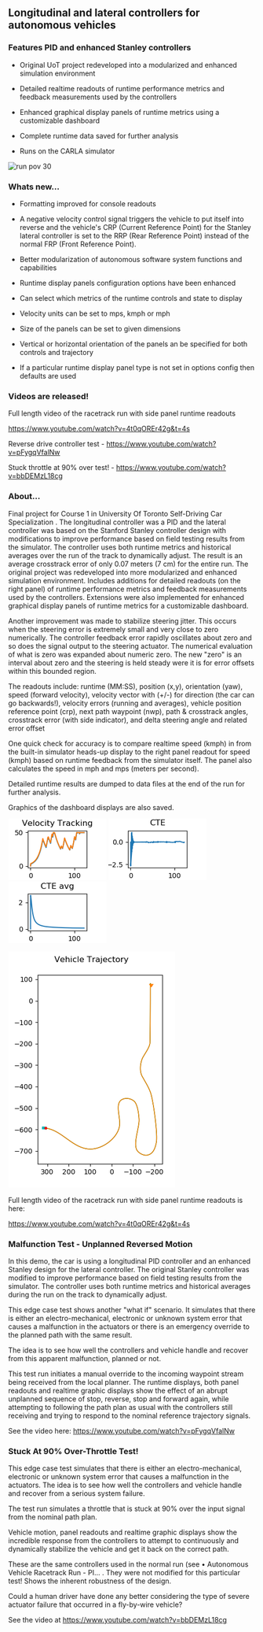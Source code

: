 
## Longitudinal and lateral controllers for autonomous vehicles

### Features PID and enhanced Stanley controllers


- Original UoT project redeveloped into a modularized and enhanced simulation environment
  
- Detailed realtime readouts of runtime performance metrics and feedback measurements used by the controllers
  
- Enhanced graphical display panels of runtime metrics using a customizable dashboard

- Complete runtime data saved for further analysis
  
- Runs on the CARLA simulator

![run pov 30](demo/normrunpov30.gif)

### Whats new...

* Formatting improved for console readouts

* A negative velocity control signal triggers the vehicle to put itself into reverse and
  the vehicle's CRP (Current Reference Point) for the Stanley lateral controller is set to the RRP (Rear Reference Point) instead of the normal FRP (Front Reference Point).

- Better modularization of autonomous software system functions and capabilities

* Runtime display panels configuration options have been enhanced

* Can select which metrics of the runtime controls and state to display

* Velocity units can be set to mps, kmph or mph

* Size of the panels can be set to given dimensions

* Vertical or horizontal orientation of the panels an be specified for both controls and trajectory

* If a particular runtime display panel type is not set in options config then defaults are used

### Videos are released!

Full length video of the racetrack run with side panel runtime readouts

https://www.youtube.com/watch?v=4t0qOREr42g&t=4s

Reverse drive controller test - https://www.youtube.com/watch?v=pFygqVfalNw

Stuck throttle at 90% over test! -  https://www.youtube.com/watch?v=bbDEMzL18cg

### About...
Final project for Course 1 in University Of Toronto Self-Driving Car Specialization . The longitudinal controller was a PID and the lateral controller was based on the Stanford Stanley controller design with  modifications to improve performance based on field testing results from the simulator. The controller uses both runtime metrics and historical averages over the run of the track to dynamically adjust. The result is an average crosstrack error of only 0.07 meters  (7 cm) for the entire run. The original project was redeveloped into more modularized and enhanced simulation environment. Includes additions for detailed  readouts (on the right panel) of runtime performance metrics and feedback measurements used by the controllers. Extensions were also implemented for enhanced graphical display panels of runtime metrics for a customizable dashboard.

Another improvement was made to stabilize steering jitter. This occurs when the steering error is extremely small and very close to zero numerically. The controller feedback error rapidly oscillates about zero and so does the signal output to the steering actuator. The numerical evaluation of what is zero was expanded about numeric zero. The new "zero" is an interval about zero and the steering is held steady were it is for error offsets within this bounded region.

The readouts include: runtime (MM:SS), position (x,y), orientation (yaw), speed (forward velocity), velocity vector with (+/-) for  direction (the  car can go backwards!), velocity errors (running and averages), vehicle position reference point (crp), next path waypoint (nwp), path & crosstrack angles, crosstrack error (with side indicator), and delta steering angle and related error offset

One quick check for accuracy is to compare realtime speed (kmph) in from the built-in simulator heads-up display to the right panel readout for speed (kmph) based on runtime feedback from the simulator itself. The panel also calculates the speed in mph and mps (meters per second).

Detailed runtime results are dumped to data files at the end of the run for further analysis.

Graphics of the dashboard displays are also saved.


![vtrack](runtime_output/v0.45/velocity_tracking.png) 
![cte](runtime_output/v0.45/cte.png) ![cteavg](runtime_output/v0.45/cte_avg.png)

![trajectory](runtime_output/v0.45/trajectory.png) 


Full length video of the racetrack run with side panel runtime readouts is here:

https://www.youtube.com/watch?v=4t0qOREr42g&t=4s

### Malfunction Test - Unplanned Reversed Motion

In this demo, the car is using a longitudinal PID  controller and an enhanced Stanley design for the lateral controller. The original Stanley controller  was modified to improve performance based on field testing results from the simulator. The controller uses both runtime metrics and historical averages during the run on the track to dynamically adjust. 

This edge case test shows another "what if" scenario. It simulates that there is either an electro-mechanical, electronic or unknown system error that causes a malfunction in the actuators or there is an emergency override to the planned path with the same result.

The idea is to see how well the controllers and vehicle handle and recover from this apparent malfunction, planned or not.

This test run initiates a manual override to the incoming waypoint stream being received from the local planner. The runtime displays, both panel readouts and realtime graphic displays show the effect of an abrupt unplanned sequence of stop, reverse, stop and forward again, while attempting to following the path plan as usual with the controllers still receiving and trying to respond to the nominal reference trajectory signals.


See the video here: https://www.youtube.com/watch?v=pFygqVfalNw

### Stuck At 90% Over-Throttle Test!

This edge case test simulates that there is either an electro-mechanical, electronic or unknown system error that causes a malfunction in the actuators. The idea is to see how well the controllers and vehicle handle and recover from a serious system failure.

The test run simulates a throttle that is stuck at 90% over the input signal from the nominal path plan. 

Vehicle motion, panel readouts and realtime graphic displays show the incredible response from the controllers to attempt to continuously and dynamically stabilize the vehicle and get it back on the correct path.

These are the same controllers used in the normal run (see    • Autonomous Vehicle Racetrack Run - PI...  . They were not modified for this particular test! Shows the inherent robustness of the design.

Could a human driver have done any better considering the type of severe actuator failure that occurred in a fly-by-wire vehicle?

See the video at https://www.youtube.com/watch?v=bbDEMzL18cg



